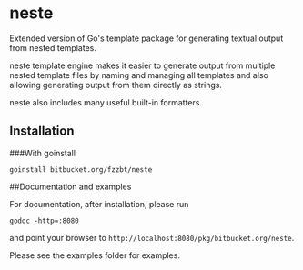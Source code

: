 # neste

Extended version of Go's template package for generating textual output from nested templates.

neste template engine makes it easier to generate output from multiple nested template files
by naming and managing all templates and also allowing generating output from them directly as strings.

neste also includes many useful built-in formatters.

## Installation

###With goinstall

	goinstall bitbucket.org/fzzbt/neste

##Documentation and examples

For documentation, after installation, please run

	godoc -http=:8080

and point your browser to `http://localhost:8080/pkg/bitbucket.org/neste`.

Please see the examples folder for examples.

